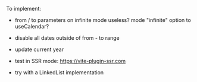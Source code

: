 To implement:

* from / to parameters on infinite mode useless? mode "infinite" option to useCalendar?
* disable all dates outside of from - to range
* update current year

* test in SSR mode: https://vite-plugin-ssr.com
* try with a LinkedList implementation